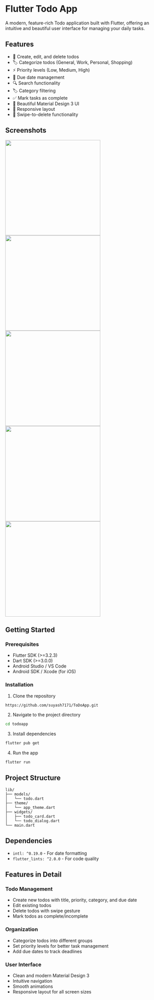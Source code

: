# Flutter Todo App

A modern, feature-rich Todo application built with Flutter, offering an intuitive and beautiful user interface for managing your daily tasks.

## Features

- 📝 Create, edit, and delete todos
- 🏷️ Categorize todos (General, Work, Personal, Shopping)
- ⚡ Priority levels (Low, Medium, High)
- 📅 Due date management
- 🔍 Search functionality
- 🏷️ Category filtering
- ✅ Mark tasks as complete
- 💫 Beautiful Material Design 3 UI
- 📱 Responsive layout
- 🔄 Swipe-to-delete functionality

## Screenshots

<img src="https://github.com/user-attachments/assets/2a406864-b1be-47f5-addb-88b92bcf5ed0" width="300" />
<img src="https://github.com/user-attachments/assets/d5642b79-6028-4340-a4b9-41f38a77f9e3" width="300" />
<img src="https://github.com/user-attachments/assets/3e5f5b7b-c4b0-43cd-a05b-dd5d3304f6c3" width="300" />
<img src="https://github.com/user-attachments/assets/8c47e18e-bcec-447a-81af-89d3389068b6" width="300" />
<img src="https://github.com/user-attachments/assets/30485d11-b1fe-485b-bbf1-d74219764ae7" width="300" />

## Getting Started

### Prerequisites

- Flutter SDK (>=3.2.3)
- Dart SDK (>=3.0.0)
- Android Studio / VS Code
- Android SDK / Xcode (for iOS)

### Installation

1. Clone the repository
```bash
https://github.com/suyash7171/ToDoApp.git
```

2. Navigate to the project directory
```bash
cd todoapp
```

3. Install dependencies
```bash
flutter pub get
```

4. Run the app
```bash
flutter run
```

## Project Structure

```
lib/
├── models/
│   └── todo.dart
├── theme/
│   └── app_theme.dart
├── widgets/
│   ├── todo_card.dart
│   └── todo_dialog.dart
└── main.dart
```

## Dependencies

- `intl: ^0.19.0` - For date formatting
- `flutter_lints: ^2.0.0` - For code quality

## Features in Detail

### Todo Management
- Create new todos with title, priority, category, and due date
- Edit existing todos
- Delete todos with swipe gesture
- Mark todos as complete/incomplete

### Organization
- Categorize todos into different groups
- Set priority levels for better task management
- Add due dates to track deadlines

### User Interface
- Clean and modern Material Design 3
- Intuitive navigation
- Smooth animations
- Responsive layout for all screen sizes
